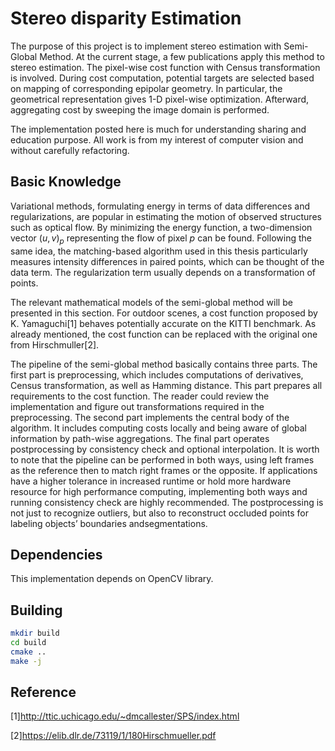 
# Stereo disparity Estimation
The purpose of this project is to implement stereo estimation with Semi-Global Method. At the current stage, a few publications apply this method to stereo estimation. The pixel-wise cost function with Census transformation is involved. During cost computation, potential targets are selected based on mapping of corresponding epipolar geometry. In particular, the geometrical representation gives 1-D pixel-wise optimization. Afterward, aggregating cost by sweeping
the image domain is performed. 

The implementation posted here is much for understanding sharing and education purpose. All work is from my interest of computer vision and without carefully refactoring.

## Basic Knowledge
Variational methods, formulating energy in terms of data differences and regularizations, are popular in estimating the motion of observed structures such as optical flow. By minimizing the energy function, a two-dimension vector $(u,v)_p$ representing the flow of pixel $p$ can be found. Following the same idea, the matching-based algorithm used in this thesis particularly measures intensity differences in paired points, which can be thought of the data term. The regularization term usually depends on a transformation of points.

The relevant mathematical models of the semi-global method will be presented in this section. For outdoor scenes, a cost function proposed by K. Yamaguchi[1] behaves potentially accurate on the KITTI benchmark. As already mentioned, the cost function can be replaced with the original one from Hirschmuller[2].

The pipeline of the semi-global method basically contains three parts. The first part is preprocessing, which includes computations of derivatives, Census transformation, as well as Hamming distance. This part prepares all requirements to
the cost function. The reader could review the implementation and figure out transformations required in the preprocessing. The second part implements the central body of the algorithm. It includes computing costs locally and being aware of global information by path-wise aggregations. The final part operates postprocessing by consistency check and optional interpolation. It is worth to note that the pipeline can be performed in both ways, using left frames as the reference
then to match right frames or the opposite. If applications have a higher tolerance in increased runtime or hold more hardware resource for high performance computing, implementing both ways and running consistency check are highly recommended. The postprocessing is not just to recognize outliers, but also to reconstruct occluded points for labeling objects’ boundaries andsegmentations.

## Dependencies
This implementation depends on OpenCV library.

## Building
```sh
mkdir build
cd build
cmake ..
make -j
```

## Reference
[1]http://ttic.uchicago.edu/~dmcallester/SPS/index.html

[2]https://elib.dlr.de/73119/1/180Hirschmueller.pdf
